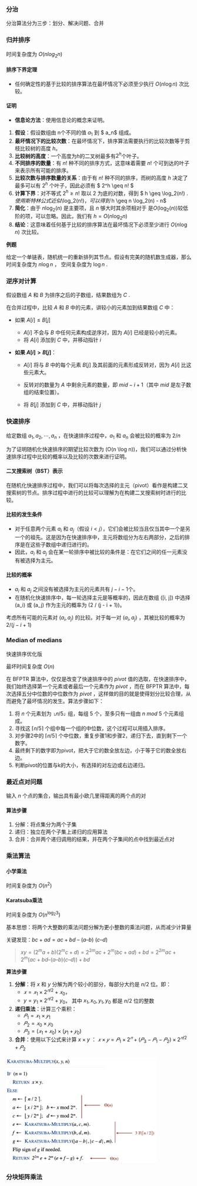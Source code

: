 ### 分治

分治算法分为三步：划分、解决问题、合并

### 归并排序

时间复杂度为 $O(nlog_2n)$

#### 排序下界定理
- 任何确定性的基于比较的排序算法在最坏情况下必须至少执行 $O(n \log n)$ 次比较。

#### 证明
- **信息论方法**：使用信息论的概念来证明。

1. **假设**：假设数组由 n个不同的值 $a_1$ 到 $ a_n$ 组成。
2. **最坏情况下的比较次数**：在最坏情况下，排序算法需要执行的比较次数等于剪枝比较树的高度 $h$。
3. **比较树的高度**：一个高度为$h$的二叉树最多有$2^h$个叶子。
4. **不同排序的数量**：有 $n!$ 种不同的排序方式，这意味着需要 $n!$ 个可到达的叶子来表示所有可能的排序。
5. **比较次数与排序数量的关系**：由于有 $n!$  种不同的排序，而树的高度 $h$ 决定了最多可以有  $2^h$ 个叶子，因此必须有 $ 2^h \geq n! $
6. **计算下界**：对不等式 $2^h \geq n!$ 取以 2 为底的对数，得到 $ h \geq \log_2(n!) $. 使用斯特林公式近似$\log_2(n!)$，可以得到$ h \geq n \log_2(n) - n$
7. **简化**：由于 $n \log_2(n)$ 是主要项，且 $n$ 够大时其余项相对于  是$O(\log_2(n))$较低阶的项，可以忽略。因此，我们有 $h=O(n \log_2 n)$
8. **结论**：这意味着任何基于比较的排序算法在最坏情况下必须至少进行 $O(n \log n)$ 次比较。



**例题**

给定一个单链表，随机统一的重新排列其节点。假设有完美的随机数生成器，那么时间复杂度为 $n \log n$ ， 空间复杂度为 $\log n$ .

### 逆序对计算

假设数组 $A$ 和 $B$ 为排序之后的子数组，结果数组为 $C$ .

在合并过程中，比较 $A$ 和 $B$ 中的元素，讲较小的元素加到结果数组 $C$ 中：

- 如果 $A[i] \le B[j]$ 
    - $A[i]$ 不会与 $B$ 中任何元素构成逆序对，因为 $A[i]$ 已经是较小的元素。
    - 将 $A[i]$ 添加到 $C$  中，并移动指针 $i$

- **如果 $A[i] > B[j]$**：

    - $A[i]$ 将与 $B$ 中的每个元素 $B[j]$ 及其前面的元素形成反转对，因为 $A[i]$  比这些元素大。

    - 反转对的数量为 $A$ 中剩余元素的数量，即 $mid - i + 1$（其中 $mid$ 是左子数组的结束位置）。

    - 将 $B[j]$ 添加到 $C$ 中，并移动指针 $j$

### 快速排序

给定数组 $a_1, a_2, \dotsm , a_n$ ，在快速排序过程中，$a_1$ 和 $a_n$ 会被比较的概率为 $2/ n$ 

为了证明随机化快速排序的期望比较次数为 \(O(n \log n)\)，我们可以通过分析快速排序过程中比较的概率以及比较的次数来进行证明。

#### 二叉搜索树（BST）表示
在随机化快速排序过程中，我们可以将每次选择的主元（pivot）看作是构建二叉搜索树的节点。排序过程中进行的比较可以理解为在构建二叉搜索树时进行的比较。

#### 比较的发生条件
- 对于任意两个元素 $a_i$ 和 $a_j$（假设 $i < j$），它们会被比较当且仅当其中一个是另一个的祖先。这是因为在快速排序中，主元将数组分为左右两部分，之后的排序是在这些子数组中递归进行的。
- 因此，$a_i$ 和 $a_j$ 会在某一轮排序中被比较的条件是：在它们之间的任一元素没有被选择为主元。

#### 比较的概率
- $a_i$ 和 $a_j$ 之间没有被选择为主元的元素共有 $j - i - 1$个。
- 在随机化快速排序中，每一轮选择主元是等概率的，因此在数组 \([i, j]\) 中选择 \(a_i\) 或 \(a_j\) 作为主元的概率为 \(2 / (j - i + 1)\)。

考虑所有可能的元素对 $(a_i, a_j)$ 的比较。对于每一对 $(a_i, a_j)$ ，其被比较的概率为 $2 / (j - i + 1)$

### Median of medians

快速排序优化版

最坏时间复杂度 $O(n)$ 

在 BFPTR 算法中，仅仅是改变了快速排序中的 *pivot* 值的选取，在快速排序中，我们始终选择第一个元素或者最后一个元素作为 *pivot* ，而在 BFPTR 算法中，每次选择五分中位数的中位数作为 *pivot* ，这样做的目的就是使得划分比较合理，从而避免了最坏情况的发生。算法步骤如下：

1. 将 𝑛 个元素划为 ⌊𝑛/5⌋ 组，每组 5 个，至多只有一组由 $n\ mod\ 5$ 个元素组成。
2. 寻找这 ⌈𝑛/5⌉ 个组中每一个组的中位数，这个过程可以用插入排序。
3. 对步骤2中的 ⌈𝑛/5⌉ 个中位数，重复步骤1和步骤2，递归下去，直到剩下一个数字。
4. 最终剩下的数字即为pivot，把大于它的数全放左边，小于等于它的数全放右边。
5. 判断pivot的位置与k的大小，有选择的对左边或右边递归。

### 最近点对问题

输入 $n$ 个点的集合，输出具有最小欧几里得距离的两个点的对

#### 算法步骤

1. 分解：将点集分为两个子集
2. 递归：独立在两个子集上递归的应用算法
3. 合并：合并两个递归调用的结果，并在两个子集间的点中找到最近点对

### 乘法算法

#### 小学乘法

时间复杂度为 $O(n^2)$ 

#### Karatsuba乘法

时间复杂度为 $O(n^{\log _2 3})$

基本思想：将两个大整数的乘法问题分解为更小整数的乘法问题，从而减少计算量

关键发现：$bc + ad = ac + bd\ –\ (a – b)\ (c – d)$

> $x y = (2^m a + b) (2^m c + d) = 2^{2m} ac + 2^m (bc + ad ) + bd= 2^{2m} ac + 2^m (ac + bd – (a – b)(c – d)) + bd$

**算法步骤**

1. **分解**：将 $x$ 和 $y$ 分解为两个较小的部分，每部分大约是 $n/2$ 位。即：
   - $𝑥=𝑥_1\times 2^{𝑛/2}+𝑥_0$，
   - $y=y_1\times 2^{𝑛/2}+y_0$， 其中  $x_1, x_0, y_1, y_0$ 都是 $n/2$ 位的整数
2. **递归乘法**：计算三个乘积：
   - $𝑃_1=𝑥_1×𝑦_1$
   - $𝑃_2=𝑥_0×𝑦_0$
   - $𝑃_3=(𝑥_1+𝑥_0)×(𝑦_1+𝑦_0)$
3. **合并**：使用以下公式来计算 $x\times y$ ： $𝑥×𝑦=𝑃_1×2^𝑛+(𝑃_3−𝑃_1−𝑃_2)×2^{𝑛/2}+𝑃_2$

<img src="../images/Karatsuba.png" style="zoom:40%; margin-left: 0%" />

### 分块矩阵乘法

